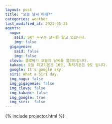 ```yaml
---
layout: post
title: "오늘 날씨 어때?"
categories: weather
last_modified_at: 2021-05-25
agents:
  nugu:
    said: SKT 누구는 날씨를 알고 있습니다.
    img: false
  gigagenie:
    said: false
    img: false
  clova: 클로바가 오늘의 날씨를 알려드립니다.
  kakaoi: 오늘 최고기온은 16도, 최저기온은 9도 입니다.
  google: It's google sky.
  siri: What a Siri day.
  img_nugu: false
  img_gigagenie: false
  img_clova: false
  img_kakaoi: false
  img_google: true
  img_siri:  false
---
```

{% include projector.html %}
